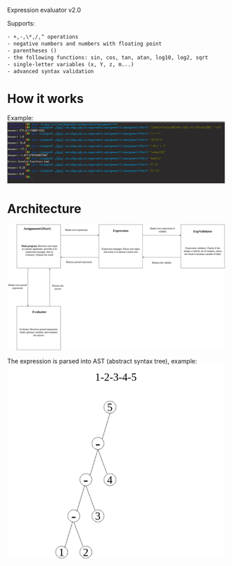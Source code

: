 Expression evaluator v2.0

Supports:

    - +,-,\*,/,^ operations
    - negative numbers and numbers with floating point
    - parentheses ()
    - the following functions: sin, cos, tan, atan, log10, log2, sqrt
    - single-letter variables (x, Y, z, m...)
    - advanced syntax validation

# How it works
Example:
![example](assets/example.png)

# Architecture
![scheme](assets/scheme.png)

The expression is parsed into AST (abstract syntax tree), example:
![ast](assets/ast.png)
